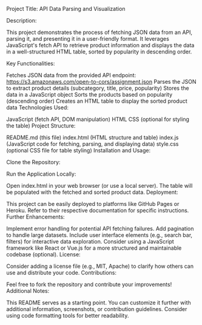 Project Title: API Data Parsing and Visualization

Description:

This project demonstrates the process of fetching JSON data from an API, parsing it, and presenting it in a user-friendly format. It leverages JavaScript's fetch API to retrieve product information and displays the data in a well-structured HTML table, sorted by popularity in descending order.

Key Functionalities:

Fetches JSON data from the provided API endpoint: https://s3.amazonaws.com/open-to-cors/assignment.json
Parses the JSON to extract product details (subcategory, title, price, popularity)
Stores the data in a JavaScript object
Sorts the products based on popularity (descending order)
Creates an HTML table to display the sorted product data
Technologies Used:

JavaScript (fetch API, DOM manipulation)
HTML
CSS (optional for styling the table)
Project Structure:

README.md (this file)
index.html (HTML structure and table)
index.js (JavaScript code for fetching, parsing, and displaying data)
style.css (optional CSS file for table styling)
Installation and Usage:

Clone the Repository:

 Run the Application Locally:

Open index.html in your web browser (or use a local server).
The table will be populated with the fetched and sorted product data.
Deployment:

This project can be easily deployed to platforms like GitHub Pages or Heroku. Refer to their respective documentation for specific instructions.
Further Enhancements:

Implement error handling for potential API fetching failures.
Add pagination to handle large datasets.
Include user interface elements (e.g., search bar, filters) for interactive data exploration.
Consider using a JavaScript framework like React or Vue.js for a more structured and maintainable codebase (optional).
License:

Consider adding a license file (e.g., MIT, Apache) to clarify how others can use and distribute your code.
Contributions:

Feel free to fork the repository and contribute your improvements!
Additional Notes:

This README serves as a starting point. You can customize it further with additional information, screenshots, or contribution guidelines.
Consider using code formatting tools for better readability.
